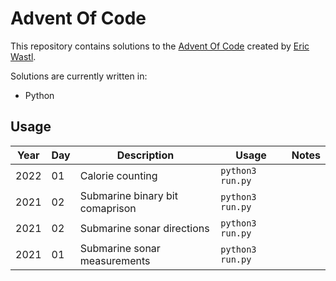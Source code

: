 # Advent Of Code

This repository contains solutions to the [Advent Of Code](https://adventofcode.com/) created by [Eric Wastl](http://was.tl/).

Solutions are currently written in:

- Python

## Usage

| **Year** | **Day** | **Description**                 | **Usage**        | **Notes** |
|----------|---------|---------------------------------|------------------|-----------|
| 2022     | 01      | Calorie counting                | `python3 run.py` |           |
| 2021     | 02      | Submarine binary bit comaprison | `python3 run.py` |           |
| 2021     | 02      | Submarine sonar directions      | `python3 run.py` |           |
| 2021     | 01      | Submarine sonar measurements    | `python3 run.py` |           |

